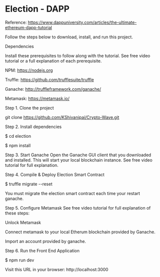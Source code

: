 # Election - DAPP
Reference: https://www.dappuniversity.com/articles/the-ultimate-ethereum-dapp-tutorial

Follow the steps below to download, install, and run this project.

Dependencies

Install these prerequisites to follow along with the tutorial. See free video tutorial or a full explanation of each prerequisite.

NPM: https://nodejs.org

Truffle: https://github.com/trufflesuite/truffle

Ganache: http://truffleframework.com/ganache/

Metamask: https://metamask.io/

Step 1. Clone the project  

git clone https://github.com/KShivanipai/Crypto-Wave.git

Step 2. Install dependencies

$ cd election

$ npm install

Step 3. Start Ganache
Open the Ganache GUI client that you downloaded and installed. This will start your local blockchain instance. See free video tutorial for full explanation.

Step 4. Compile & Deploy Election Smart Contract

$ truffle migrate --reset

You must migrate the election smart contract each time your restart ganache.

Step 5. Configure Metamask
See free video tutorial for full explanation of these steps:

Unlock Metamask

Connect metamask to your local Etherum blockchain provided by Ganache.

Import an account provided by ganache.

Step 6. Run the Front End Application

$ npm run dev

Visit this URL in your browser: http://localhost:3000
